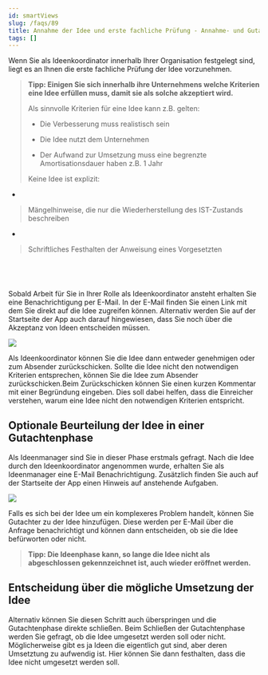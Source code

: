 ```yaml
---
id: smartViews
slug: /faqs/89
title: Annahme der Idee und erste fachliche Prüfung - Annahme- und Gutachtenphase
tags: []
---
```

Wenn Sie als Ideenkoordinator innerhalb Ihrer Organisation festgelegt sind, liegt es an Ihnen die erste fachliche Prüfung der Idee vorzunehmen.

> **Tipp: Einigen Sie sich innerhalb ihre Unternehmens welche Kriterien eine Idee erfüllen muss, damit sie als solche akzeptiert wird.**
> 
> Als sinnvolle Kriterien für eine Idee kann z.B. gelten:
> 
> *   Die Verbesserung muss realistisch sein
> 
> *   Die Idee nutzt dem Unternehmen
> 
> *   Der Aufwand zur Umsetzung muss eine begrenzte Amortisationsdauer haben z.B. 1 Jahr
> 
> Keine Idee ist explizit:

*   

> Mängelhinweise, die nur die Wiederherstellung des IST-Zustands beschreiben

*   

> Schriftliches Festhalten der Anweisung eines Vorgesetzten

##  

Sobald Arbeit für Sie in Ihrer Rolle als Ideenkoordinator ansteht erhalten Sie eine Benachrichtigung per E-Mail. In der E-Mail finden Sie einen Link mit dem Sie direkt auf die Idee zugreifen können. Alternativ werden Sie auf der Startseite der App auch darauf hingewiesen, dass Sie noch über die Akzeptanz von Ideen entscheiden müssen.

![](https://caqadmin.blob.core.windows.net/faqs/89-images/4f862346-89bb-42d3-8f91-022a619dd83e-mceclip0.png)

Als Ideenkoordinator können Sie die Idee dann entweder genehmigen oder zum Absender zurückschicken. Sollte die Idee nicht den notwendigen Kriterien entsprechen, können Sie die Idee zum Absender zurückschicken.Beim Zurückschicken können Sie einen kurzen Kommentar mit einer Begründung eingeben. Dies soll dabei helfen, dass die Einreicher verstehen, warum eine Idee nicht den notwendigen Kriterien entspricht.

## Optionale Beurteilung der Idee in einer Gutachtenphase

Als Ideenmanager sind Sie in dieser Phase erstmals gefragt. Nach die Idee durch den Ideenkoordinator angenommen wurde, erhalten Sie als Ideenmanager eine E-Mail Benachrichtigung. Zusätzlich finden Sie auch auf der Startseite der App einen Hinweis auf anstehende Aufgaben. 

![](https://caqadmin.blob.core.windows.net/faqs/89-images/b4176fc6-0745-4049-9841-75a297aee2d5-mceclip1.png)

Falls es sich bei der Idee um ein komplexeres Problem handelt, können Sie Gutachter zu der Idee hinzufügen. Diese werden per E-Mail über die Anfrage benachrichtigt und können dann entscheiden, ob sie die Idee befürworten oder nicht.

> **Tipp: Die Ideenphase kann, so lange die Idee nicht als abgeschlossen gekennzeichnet ist, auch wieder eröffnet werden.**

## Entscheidung über die mögliche Umsetzung der Idee

Alternativ können Sie diesen Schritt auch überspringen und die Gutachtenphase direkte schließen. Beim Schließen der Gutachtenphase werden Sie gefragt, ob die Idee umgesetzt werden soll oder nicht. Möglicherweise gibt es ja Ideen die eigentlich gut sind, aber deren Umsetztung zu aufwendig ist. Hier können Sie dann festhalten, dass die Idee nicht umgesetzt werden soll.